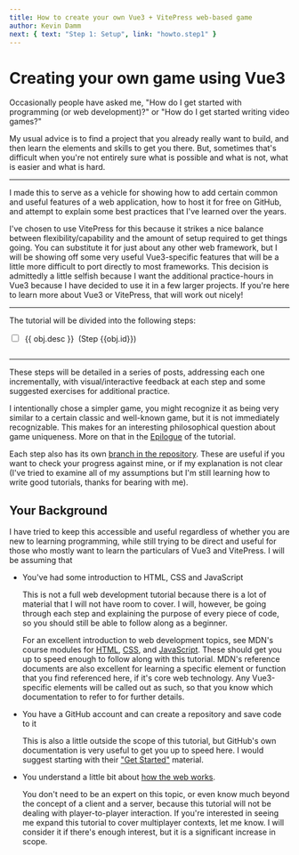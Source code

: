 ```yaml
---
title: How to create your own Vue3 + VitePress web-based game
author: Kevin Damm
next: { text: "Step 1: Setup", link: "howto.step1" }
---
```


# Creating your own game using Vue3

Occasionally people have asked me, "How do I get started with programming (or
web development)?"  or "How do I get started writing video games?"

My usual advice is to find a project
that you already really want to build, and then learn the elements and skills
to get you there.  But, sometimes that's difficult when you're not entirely
sure what is possible and what is not, what is easier and what is hard.

---

I made this to serve as a vehicle for showing how to add certain common
and useful features of a web application, how to host it for free on GitHub,
and attempt to explain some best practices that I've learned over the years.

I've chosen to use VitePress for
this because it strikes a nice balance between flexibility/capability and the
amount of setup required to get things going.  You can substitute it for
just about any other web framework, but I will be showing off some very useful
Vue3-specific features that will be a little more difficult to port directly
to most frameworks.  This decision is admittedly a little selfish because I
want the additional practice-hours in Vue3 because I have decided to use it in
a few larger projects.  If you're here to learn more about Vue3 or VitePress,
that will work out nicely!


---

The tutorial will be divided into the following steps:

<div v-for="obj in steps" key="obj.id" class="step">
  <input type="checkbox" id="obj.url" :checked="!!obj.done">
  <label for="obj.url">&nbsp;{{ obj.desc }}</label>
  <span v-if="obj.ready">&nbsp;(<a :href="obj.url">Step {{obj.id}}</a>)</span>
</div>


---

These steps will be detailed in a series of posts, addressing each one
incrementally, with visual/interactive feedback at each step and some suggested
exercises for additional practice.

I intentionally chose a simpler game, you might recognize it as being very
similar to a certain classic and well-known game, but it is not immediately
recognizable.  This makes for an interesting philosophical question about game
uniqueness.  More on that in the [Epilogue](howto.epilogue) of the tutorial.

Each step also has its own [branch in the repository](https://github.com/kevindamm/number-scrabble/branches).
These are useful if you want to check your progress against mine, or if my
explanation is not clear (I've tried to examine all of my assumptions but I'm
still learning how to write good tutorials, thanks for bearing with me).

## Your Background

I have tried to keep this accessible and useful regardless of whether you are new
to learning programming, while still trying to be direct and useful for those
who mostly want to learn the particulars of Vue3 and VitePress.
I will be assuming that

 - You've had some introduction to HTML, CSS and JavaScript

   This is not a full web development tutorial because there is a lot of
   material that I will not have room to cover.  I will, however, be going 
   through each step and explaining the purpose of every piece of code, so
   you should still be able to follow along as a beginner.

   For an excellent introduction to web development topics, see MDN's course
   modules for
   [HTML](https://developer.mozilla.org/en-US/docs/Learn/Getting_started_with_the_web/HTML_basics), 
   [CSS](https://developer.mozilla.org/en-US/docs/Learn/Getting_started_with_the_web/CSS_basics), and
   [JavaScript](https://developer.mozilla.org/en-US/docs/Learn/Getting_started_with_the_web/JavaScript_basics).
   These should get you up to speed enough to follow along with this tutorial.
   MDN's reference documents are also excellent for learning a specific element
   or function that you find referenced here, if it's core web technology.  Any
   Vue3-specific elements will be called out as such, so that you know which
   documentation to refer to for further details.

 - You have a GitHub account and can create a repository and save code to it

   This is also a little outside the scope of this tutorial, but GitHub's own
   documentation is very useful to get you up to speed here.  I would suggest
   starting with their ["Get Started"](https://docs.github.com/en/get-started)
   material.

 - You understand a little bit about [how the web works](https://developer.mozilla.org/en-US/docs/Learn/Getting_started_with_the_web/How_the_Web_works).

   You don't need to be an expert on this topic, or even know much beyond the
   concept of a client and a server, because this tutorial will not be dealing
   with player-to-player interaction.  If you're interested in seeing me expand
   this tutorial to cover multiplayer contexts, let me know.  I will consider 
   it if there's enough interest, but it is a significant increase in scope.



<script setup lang="ts">
interface TutorialSteps {
  id: number;
  step: string;
  desc: string;
  ready: boolean;
}

const steps = [
  {
    id: 1,
    url: "howto.step1",
    desc: "Set up VitePress as a Static Site Generator (SSG) with automatic deployment",
    done: true,
    ready: true
  },
  {
    id: 2,
    url: "howto.step2",
    desc: "Author a Vue3 Component and embed it in the markdown of a page",
    done: true,
    ready: false
  },
  {
    id: 3,
    url: "howto.step3",
    desc: "Add some CSS styling to the component's template",
    ready: false
  },
  {
    id: 4,
    url: "howto.step4",
    desc: "Add interactivity for player's inputs",
    ready: false
  },
  {
    id: 5,
    url: "howto.step5",
    desc: "Add a decision-making process for the AI",
    ready: false
  },
  {
    id: 6,
    url: "howto.step6",
    desc: "Use LocalStorage to remember the player's preferences and current game state",
    ready: false
  },
  {
    id: 7,
    url: "howto.step7",
    desc: "Adding commenting/feedback to pages by integrating Gisqus and GitHub Discussions",
    ready: false
  }
]
</script>

<style>
.step {
  padding-bottom: 1em;
}
</style>
